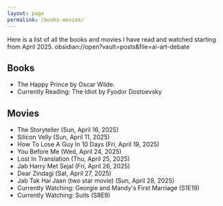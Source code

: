 ```yaml
---
layout: page
permalink: /books-movies/
---
```


Here is a list of all the books and movies I have read and watched starting from April 2025. 
obsidian://open?vault=posts&file=ai-art-debate

Books 
----
- The Happy Prince by Oscar Wilde. 
- Currently Reading: The Idiot by Fyodor Dostoevsky


Movies 
----
- The Storyteller (Sun, April 16, 2025)
- Silicon Velly (Sun, April 11, 2025)
- How To Lose A Guy In 10 Days (Fri, April 19, 2025)
- You Before Me (Wed, April 24, 2025)
- Lost In Translation (Thu, April 25, 2025)
- Jab Harry Met Sejal (Fri, April 26, 2025)
- Dear Zindagi (Sat, April 27, 2025)
- Jab Tak Hai Jaan (two star movie) (Sun, April 28, 2025)
- Currently Watching: Georgie and Mandy's First Marriage (S1E19)
- Currently Watching: Suits (S8E9)

